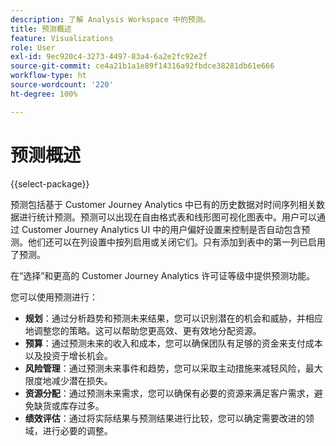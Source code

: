```yaml
---
description: 了解 Analysis Workspace 中的预测。
title: 预测概述
feature: Visualizations
role: User
exl-id: 9ec920c4-3273-4497-83a4-6a2e2fc92e2f
source-git-commit: ce4a21b1a1e89f14316a92fbdce38281db61e666
workflow-type: ht
source-wordcount: '220'
ht-degree: 100%

---
```


# 预测概述

{{select-package}}

预测包括基于 Customer Journey Analytics 中已有的历史数据对时间序列相关数据进行统计预测。预测可以出现在自由格式表和线形图可视化图表中。用户可以通过 Customer Journey Analytics UI 中的用户偏好设置来控制是否自动包含预测。他们还可以在列设置中按列启用或关闭它们。只有添加到表中的第一列已启用了预测。

在“选择”和更高的 Customer Journey Analytics 许可证等级中提供预测功能。

您可以使用预测进行：

* **规划**：通过分析趋势和预测未来结果，您可以识别潜在的机会和威胁，并相应地调整您的策略。这可以帮助您更高效、更有效地分配资源。
* **预算**：通过预测未来的收入和成本，您可以确保团队有足够的资金来支付成本以及投资于增长机会。
* **风险管理**：通过预测未来事件和趋势，您可以采取主动措施来减轻风险，最大限度地减少潜在损失。
* **资源分配**：通过预测未来需求，您可以确保有必要的资源来满足客户需求，避免缺货或库存过多。
* **绩效评估**：通过将实际结果与预测结果进行比较，您可以确定需要改进的领域，进行必要的调整。
